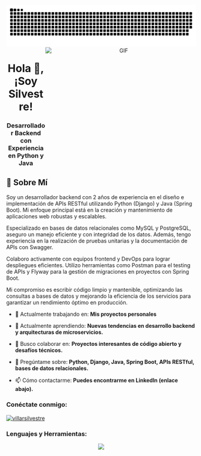 ![MasterHead](https://github.com/1999AZZAR/1999AZZAR/blob/main/resources/img/grid-snake.svg)
<a target="_blank" align="center">
  <img align="right" top="500" height="300" width="400" alt="GIF" src="https://media.giphy.com/media/v1.Y2lkPTc5MGI3NjExaDZxZGt6bnZuOGxmcjd3YmlqOG42ZjRoNWw3c2Q3MWxnYnJqaXY4cSZlcD12MV9pbnRlcm5hbF9naWZfYnlfaWQmY3Q9Zw/qgQUggAC3Pfv687qPC/giphy.gif">
</a>
<h1 align="center">Hola 👋, ¡Soy Silvestre!</h1>
<h3 align="center">Desarrollador Backend con Experiencia en Python y Java</h3>




## 🚀 Sobre Mí
Soy un desarrollador backend con 2 años de experiencia en el diseño e implementación de APIs RESTful utilizando Python (Django) y Java (Spring Boot). Mi enfoque principal está en la creación y mantenimiento de aplicaciones web robustas y escalables.

Especializado en bases de datos relacionales como MySQL y PostgreSQL, aseguro un manejo eficiente y con integridad de los datos. Además, tengo experiencia en la realización de pruebas unitarias y la documentación de APIs con Swagger.

Colaboro activamente con equipos frontend y DevOps para lograr despliegues eficientes. Utilizo herramientas como Postman para el testing de APIs y Flyway para la gestión de migraciones en proyectos con Spring Boot.

Mi compromiso es escribir código limpio y mantenible, optimizando las consultas a bases de datos y mejorando la eficiencia de los servicios para garantizar un rendimiento óptimo en producción.

- 🔭 Actualmente trabajando en: **Mis proyectos personales**

- 🌱 Actualmente aprendiendo: **Nuevas tendencias en desarrollo backend y arquitecturas de microservicios.**

- 👯 Busco colaborar en: **Proyectos interesantes de código abierto y desafíos técnicos.**

- 💬 Pregúntame sobre: **Python, Django, Java, Spring Boot, APIs RESTful, bases de datos relacionales.**

- 📫 Cómo contactarme: **Puedes encontrarme en LinkedIn (enlace abajo).**

<h3 align="left">Conéctate conmigo:</h3>
<p align="left">
<a href="https://www.linkedin.com/in/villarsilvestre/" target="blank"><img align="center" src="https://raw.githubusercontent.com/rahuldkjain/github-profile-readme-generator/master/src/images/icons/Social/linked-in-alt.svg" alt="villarsilvestre" height="30" width="40" /></a>
</p>

<h3 align="left">Lenguajes y Herramientas:</h3>
<p align="left">
<p align="center">
  <a href="https://skillicons.dev">
    <img src="https://skillicons.dev/icons?i=activitypub" />
  </a>
</p>
</p>

